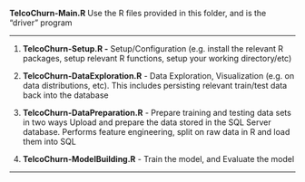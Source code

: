 **TelcoChurn-Main.R**
Use the R files provided in this folder, and is the “driver” program

----------


1. **TelcoChurn-Setup.R -** Setup/Configuration (e.g. install the relevant R packages, setup relevant R functions, setup your working directory/etc)


2. **TelcoChurn-DataExploration.R** - Data Exploration, Visualization (e.g. on data distributions, etc). This includes persisting relevant train/test data back into the database

3. **TelcoChurn-DataPreparation.R** - Prepare training and testing data sets in two ways
Upload and prepare the data stored in the SQL Server database. Performs feature engineering, split on raw data in R and load them into SQL

4. **TelcoChurn-ModelBuilding.R** - Train the model, and Evaluate the model 


----------


